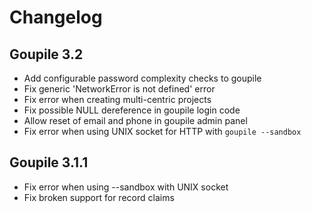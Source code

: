 # Changelog

## Goupile 3.2

- Add configurable password complexity checks to goupile
- Fix generic 'NetworkError is not defined' error
- Fix error when creating multi-centric projects
- Fix possible NULL dereference in goupile login code
- Allow reset of email and phone in goupile admin panel
- Fix error when using UNIX socket for HTTP with `goupile --sandbox`

## Goupile 3.1.1

- Fix error when using --sandbox with UNIX socket
- Fix broken support for record claims
